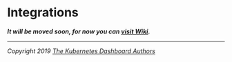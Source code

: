 # Integrations

___It will be moved soon, for now you can [visit Wiki](https://github.com/kubernetes/dashboard/wiki/Integrations).___

----
_Copyright 2019 [The Kubernetes Dashboard Authors](https://github.com/kubernetes/dashboard/graphs/contributors)_
